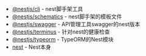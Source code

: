 - [@nestjs/cli](https://www.npmjs.com/package/@nestjs/cli) - nest脚手架工具
- [@nestjs/schematics](https://www.npmjs.com/package/@nestjs/schematics) - nest脚手架的模板文件
- [@nestjs/swagger](https://www.npmjs.com/package/@nestjs/swagger) - API管理工具swagger的nest版本
- [@nestjs/terminus](https://www.npmjs.com/package/@nestjs/terminus) - 针对nest的健康检查
- [@nestjs/typeorm](https://www.npmjs.com/package/@nestjs/typeorm) - TypeORM的Nest模块
- [nest](https://github.com/nestjs/nest) - Nest本身